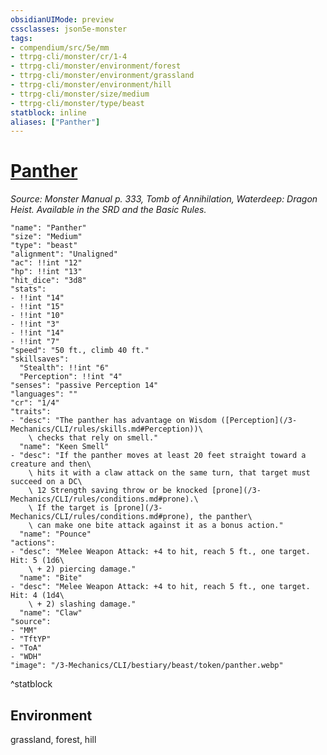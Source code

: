 ```yaml
---
obsidianUIMode: preview
cssclasses: json5e-monster
tags:
- compendium/src/5e/mm
- ttrpg-cli/monster/cr/1-4
- ttrpg-cli/monster/environment/forest
- ttrpg-cli/monster/environment/grassland
- ttrpg-cli/monster/environment/hill
- ttrpg-cli/monster/size/medium
- ttrpg-cli/monster/type/beast
statblock: inline
aliases: ["Panther"]
---
```

# [Panther](3-Mechanics\CLI\bestiary\beast/panther.md)
*Source: Monster Manual p. 333, Tomb of Annihilation, Waterdeep: Dragon Heist. Available in the SRD and the Basic Rules.*  

```statblock
"name": "Panther"
"size": "Medium"
"type": "beast"
"alignment": "Unaligned"
"ac": !!int "12"
"hp": !!int "13"
"hit_dice": "3d8"
"stats":
- !!int "14"
- !!int "15"
- !!int "10"
- !!int "3"
- !!int "14"
- !!int "7"
"speed": "50 ft., climb 40 ft."
"skillsaves":
  "Stealth": !!int "6"
  "Perception": !!int "4"
"senses": "passive Perception 14"
"languages": ""
"cr": "1/4"
"traits":
- "desc": "The panther has advantage on Wisdom ([Perception](/3-Mechanics/CLI/rules/skills.md#Perception))\
    \ checks that rely on smell."
  "name": "Keen Smell"
- "desc": "If the panther moves at least 20 feet straight toward a creature and then\
    \ hits it with a claw attack on the same turn, that target must succeed on a DC\
    \ 12 Strength saving throw or be knocked [prone](/3-Mechanics/CLI/rules/conditions.md#prone).\
    \ If the target is [prone](/3-Mechanics/CLI/rules/conditions.md#prone), the panther\
    \ can make one bite attack against it as a bonus action."
  "name": "Pounce"
"actions":
- "desc": "Melee Weapon Attack: +4 to hit, reach 5 ft., one target. Hit: 5 (1d6\
    \ + 2) piercing damage."
  "name": "Bite"
- "desc": "Melee Weapon Attack: +4 to hit, reach 5 ft., one target. Hit: 4 (1d4\
    \ + 2) slashing damage."
  "name": "Claw"
"source":
- "MM"
- "TftYP"
- "ToA"
- "WDH"
"image": "/3-Mechanics/CLI/bestiary/beast/token/panther.webp"
```
^statblock

## Environment

grassland, forest, hill